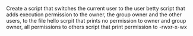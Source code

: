 Create a script that switches the current user to the user betty
script that adds execution permission to the owner, the group owner and the other users, to the file hello
scrpit that prints no permission to owner and group owner, all permissions to others
script that print permission to -rwxr-x-wx
